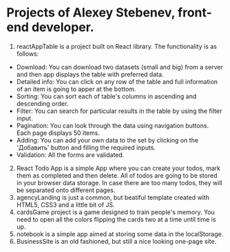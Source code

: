 # Projects of Alexey Stebenev, front-end developer.

1. reactAppTable is a project built on React library. The functionality is as follows:
 + Download: You can download two datasets (small and big) from a server and then app displays the table with preferred data.
 + Detailed info: You can click on any row of the table and full information of an item is going to apper at the bottom.
 + Sorting: You can sort each of table's columns in ascending and descending order.
 + Filter: You can search for particular results in the table by using the filter input.
 + Pagination: You can look through the data using navigation buttons. Each page displays 50 items.
 + Adding: You can add your own data to the set by clicking on the 'Добавить' button and filling the required inputs.
 + Validation: All the forms are validated. 
2. React Todo App is a simple App where you can create your todos, mark them as completed and then delete. All of todos are going to be stored in your browser data storage. In case there are too many todos, they will be separated onto different pages.
3. agencyLanding is just a common, but beatiful template created with HTML5, CSS3 and a little bit of JS.
4. cardsGame project is a game designed to train people's memory. You need to open all the colors flipping the cards two at a time until time is up.
5. notebook is a simple app aimed at storing some data in the localStorage.
6. BusinessSite is an old fashioned, but still a nice looking one-page site.
